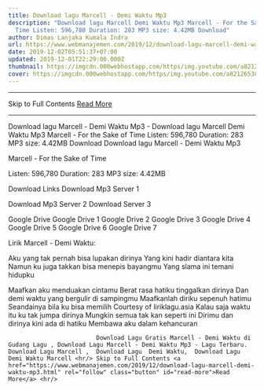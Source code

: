 ```yaml
---
title: Download lagu Marcell - Demi Waktu Mp3
description: "Download lagu Marcell Demi Waktu Mp3 Marcell - For the Sake of
  Time Listen: 596,780 Duration: 283 MP3 size: 4.42MB Download"
author: Dimas Lanjaka Kumala Indra
url: https://www.webmanajemen.com/2019/12/download-lagu-marcell-demi-waktu-mp3.html
date: 2019-12-02T05:51:37+07:00
updated: 2019-12-01T22:29:00.000Z
thumbnail: https://imgcdn.000webhostapp.com/https/img.youtube.com/a8212653813a823356a45fe4e9e17dd3.jpeg
cover: https://imgcdn.000webhostapp.com/https/img.youtube.com/a8212653813a823356a45fe4e9e17dd3.jpeg
---
```


<hr/> Skip to Full Contents <a href="https://www.webmanajemen.com/2019/12/download-lagu-marcell-demi-waktu-mp3.html" rel="follow" class="button" id="read-more">Read More</a> <hr/> Download lagu Marcell - Demi Waktu Mp3 - Download lagu Marcell Demi Waktu Mp3 Marcell - For the Sake of Time Listen: 596,780 Duration: 283 MP3 size: 4.42MB Download Download lagu Marcell - Demi Waktu Mp3

  Marcell - For the Sake of Time 

  Listen: 596,780 
  Duration: 283 
  MP3 size: 4.42MB 

  Download Links 
  Download Mp3 Server 1 

  Download Mp3 Server 2 
  Download Server 3 


  Google Drive   Google Drive 1 
  Google Drive 2 
  Google Drive 3 
  Google Drive 4 
  Google Drive 5 
  Google Drive 6 
  Google Drive 7 


                             
Lirik Marcell - Demi Waktu:
                             
Aku yang tak pernah bisa lupakan dirinya
  Yang kini hadir diantara kita
  Namun ku juga takkan bisa menepis bayangmu
  Yang slama ini temani hidupku
  
  Maafkan aku menduakan cintamu
  Berat rasa hatiku tinggalkan dirinya
  Dan demi waktu yang bergulir di sampingmu
  Maafkanlah diriku sepenuh hatimu
  Seandainya bila ku bisa memilih
  Courtesy of liriklagu.asia
  Kalau saja waktu itu ku tak jumpa dirinya
  Mungkin semua tak kan seperti ini
  Dirimu dan dirinya kini ada di hatiku
  Membawa aku dalam kehancuran                                 
                                 
                             Download Lagu Gratis Marcell - Demi Waktu di Gudang Lagu , Download Lagu Marcell - Demi Waktu Mp3 - Lagu Terbaru.                                                         Download Lagu Marcell ,  Download Lagu  Demi Waktu,  Download Lagu  Demi Waktu Marcell <hr/> Skip to Full Contents <a href="https://www.webmanajemen.com/2019/12/download-lagu-marcell-demi-waktu-mp3.html" rel="follow" class="button" id="read-more">Read More</a> <hr/>